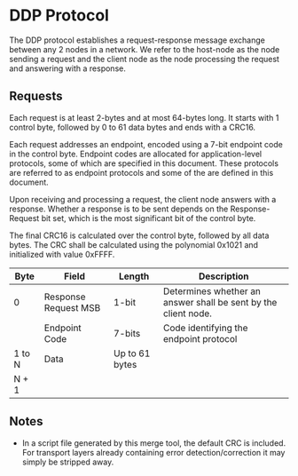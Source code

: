 # DDP Protocol

The DDP protocol establishes a request-response message exchange between any 2 nodes in a network.
We refer to the host-node as the node sending a request and the client node as the node processing the request and answering with a response.

## Requests

Each request is at least 2-bytes and at most 64-bytes long. It starts with 1 control byte, followed by 0 to 61 data bytes and ends with a CRC16.

Each request addresses an endpoint, encoded using a 7-bit endpoint code in the control byte. Endpoint codes are allocated for application-level protocols, some of which are specified in this document. These protocols are referred to as endpoint protocols and some of the are defined in this document.

Upon receiving and processing a request, the client node answers with a response. Whether a response is to be sent depends on the Response-Request bit set, which is the most significant bit of the control byte.

The final CRC16 is calculated over the control byte, followed by all data bytes. The CRC shall be calculated using the polynomial 0x1021 and initialized with value 0xFFFF.

| Byte | Field | Length | Description |
| --- | --- | --- | --- |
| 0 | Response Request MSB | 1-bit | Determines whether an answer shall be sent by the client node. |
|   | Endpoint Code | 7-bits | Code identifying the endpoint protocol  |
| 1 to N | Data | Up to 61 bytes  | |
| N + 1 | | | |

## Notes

* In a script file generated by this merge tool, the default CRC is included.
    For transport layers already containing error detection/correction it may simply be stripped away.
